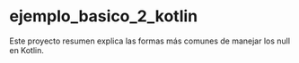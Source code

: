 # ejemplo_basico_2_kotlin

Este proyecto resumen explica las formas más comunes de manejar los null en Kotlin.

